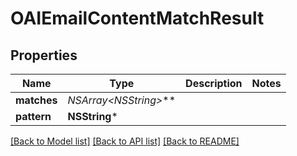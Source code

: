 # OAIEmailContentMatchResult

## Properties
Name | Type | Description | Notes
------------ | ------------- | ------------- | -------------
**matches** | **NSArray&lt;NSString*&gt;*** |  | 
**pattern** | **NSString*** |  | 

[[Back to Model list]](../README.md#documentation-for-models) [[Back to API list]](../README.md#documentation-for-api-endpoints) [[Back to README]](../README.md)


